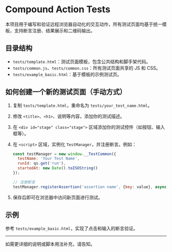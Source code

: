 # Compound Action Tests

本项目用于编写和验证远程浏览器自动化的交互动作，所有测试页面均基于统一模板，支持断言注册、结果展示和二维码输出。

## 目录结构

- `tests/template.html`：测试页面模板，包含公共结构和脚手架代码。
- `tests/common.js`、`tests/common.css`：所有测试页面共享的 JS 和 CSS。
- `tests/example_basic.html`：基于模板的示例测试页。

## 如何创建一个新的测试页面（手动方式）

1. 复制 `tests/template.html`，重命名为 `tests/your_test_name.html`。
2. 修改 `<title>`、`<h1>`、说明等内容，添加你的测试描述。
3. 在 `<div id="stage" class="stage">` 区域添加你的测试控件（如按钮、输入框等）。
4. 在 `<script>` 区域，实例化 `TestManager`，并注册断言。例如：

   ```js
   const testManager = new window.__TestCommon({
     testName: 'Your Test Name',
     runId: qs.get('run'),
     startedAt: new Date().toISOString()
   });

   // 注册断言
   testManager.registerAssertion('assertion name', {key: value}, async () => ({key: value}));
   ```

5. 保存后即可在浏览器中访问新页面进行测试。

## 示例

参考 `tests/example_basic.html`，实现了点击和输入的断言验证。

---

如需更详细的说明或脚本用法补充，请告知。
